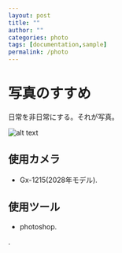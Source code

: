 ```yaml
---
layout: post
title: ""
author: ""
categories: photo
tags: [documentation,sample]
permalink: /photo
---
```


# 写真のすすめ
日常を非日常にする。それが写真。

![alt text](https://user-images.githubusercontent.com/8409329/32801138-33a72030-c94a-11e7-8a62-6184e6df5a8f.png "Millennial Demo Image")

## 使用カメラ

* Gx-1215(2028年モデル).



## 使用ツール

* photoshop.


.
